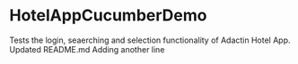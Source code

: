 # HotelAppCucumberDemo
Tests the login, seaerching and selection functionality of Adactin Hotel App.
Updated README.md
Adding another line
